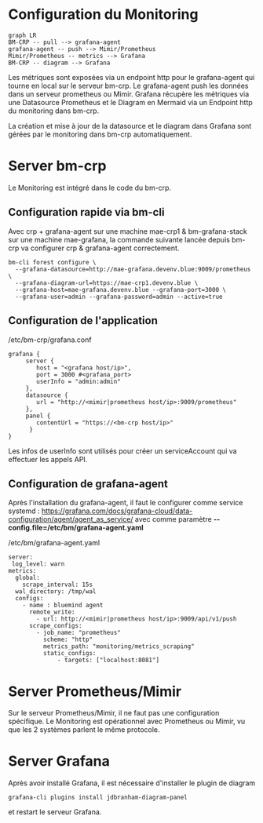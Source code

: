# Configuration du Monitoring

```mermaid
graph LR
BM-CRP -- pull --> grafana-agent
grafana-agent -- push --> Mimir/Prometheus
Mimir/Prometheus -- metrics --> Grafana 
BM-CRP -- diagram --> Grafana
```

Les métriques sont exposées via un endpoint http pour le grafana-agent qui tourne en local sur le serveur bm-crp. Le grafana-agent push les données dans un serveur prometheus ou Mimir.
Grafana récupère les métriques via une Datasource Prometheus et le Diagram en Mermaid via un Endpoint http du monitoring dans bm-crp.

La création et mise à jour de la datasource et le diagram dans Grafana sont gérées par le monitoring dans bm-crp automatiquement.

# Server bm-crp

Le Monitoring est intégré dans le code du bm-crp. 

## Configuration rapide via bm-cli

Avec crp + grafana-agent sur une machine mae-crp1 & bm-grafana-stack sur une machine mae-grafana, la commande suivante lancée depuis bm-crp va configurer crp & grafana-agent correctement.

```
bm-cli forest configure \
  --grafana-datasource=http://mae-grafana.devenv.blue:9009/prometheus \
  --grafana-diagram-url=https://mae-crp1.devenv.blue \
  --grafana-host=mae-grafana.devenv.blue --grafana-port=3000 \
  --grafana-user=admin --grafana-password=admin --active=true
```

## Configuration de l'application

/etc/bm-crp/grafana.conf

    grafana { 	 	
    	 server {
    	  	host = "<grafana host/ip>",
    	  	port = 3000 #<grafana_port>
    	  	userInfo = "admin:admin" 	
    	 },
		 datasource {
			url = "http://<mimir|prometheus host/ip>:9009/prometheus"
		 }, 
		 panel {
		  	contentUrl = "https://<bm-crp host/ip>" 	
		  }
	}

Les infos de userInfo sont utilisés pour créer un serviceAccount qui va effectuer les appels API.

## Configuration de grafana-agent

Après l'installation du grafana-agent, il faut le configurer comme service systemd :
https://grafana.com/docs/grafana-cloud/data-configuration/agent/agent_as_service/
avec comme paramètre 
	**--config.file=/etc/bm/grafana-agent.yaml**

/etc/bm/grafana-agent.yaml

    server:
	 log_level: warn
	metrics:
	  global:
	    scrape_interval: 15s
	  wal_directory: /tmp/wal
	  configs:
	    - name : bluemind agent
		  remote_write:
	        - url: http://<mimir|prometheus host/ip>:9009/api/v1/push
	      scrape_configs:
	        - job_name: "prometheus"
		      scheme: "http"
	          metrics_path: "monitoring/metrics_scraping"
	          static_configs:
		          - targets: ["localhost:8081"]


# Server Prometheus/Mimir

Sur le serveur Prometheus/Mimir, il ne faut pas une configuration spécifique.
Le Monitoring est opérationnel avec Prometheus ou Mimir, vu que les 2 systèmes parlent le même protocole. 

# Server Grafana

Après avoir installé Grafana, il est nécessaire d'installer le plugin de diagram

    grafana-cli plugins install jdbranham-diagram-panel
    
et restart le serveur Grafana.



